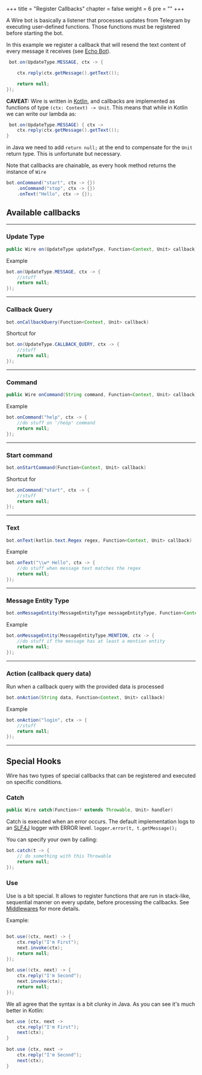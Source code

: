 +++
title = "Register Callbacks"
chapter = false
weight = 6
pre = ""
+++


A Wire bot is basically a listener that processes updates from Telegram by executing user-defined functions. Those functions must be registered before starting the bot.

In this example we register a callback that will resend the text content of every message it receives (see [Echo Bot](http://localhost:1313/examples/echo/)).
```java
 bot.on(UpdateType.MESSAGE, ctx -> {

    ctx.reply(ctx.getMessage().getText());

    return null;
});
```

**CAVEAT:** Wire is written in [Kotlin](https://kotlinlang.org), and callbacks are implemented as functions of type `(ctx: Context) -> Unit`. This means that while in Kotlin we can write our lambda as:  
```java
 bot.on(UpdateType.MESSAGE) { ctx ->
    ctx.reply(ctx.getMessage().getText());
}
```

in Java we need to add `return null;` at the end to compensate for the `Unit` return type. This is unfortunate but necessary.

Note that callbacks are chainable, as every hook method returns the instance of `Wire` 
```java
bot.onCommand("start", ctx -> {})
    .onCommand("stop", ctx -> {})
    .onText("Hello", ctx -> {});
```

## Available callbacks
---
### Update Type
```java
public Wire on(UpdateType updateType, Function<Context, Unit> callback)
```
Example
```java
bot.on(UpdateType.MESSAGE, ctx -> {
    //stuff
    return null;
});
```
---
### Callback Query
```java
bot.onCallbackQuery(Function<Context, Unit> callback)
```
Shortcut for 
```java
bot.on(UpdateType.CALLBACK_QUERY, ctx -> {
    //stuff
    return null;
});
```
---

### Command
```java
public Wire onCommand(String command, Function<Context, Unit> callback)
```
Example
```java
bot.onCommand("help", ctx -> {
    //do stuff on '/heòp' command
    return null;
});
```
---

### Start command
```java
bot.onStartCommand(Function<Context, Unit> callback)
```
Shortcut for 
```java
bot.onCommand("start", ctx -> {
    //stuff
    return null;
});
```
---

### Text
```java
bot.onText(kotlin.text.Regex regex, Function<Context, Unit> callback)
```
Example
```java
bot.onText("\\w* Hello", ctx -> {
    //do stuff when message text matches the regex
    return null;
});
```
---

### Message Entity Type
```java
bot.onMessageEntity(MessageEntityType messageEntityType, Function<Context, Unit> callback)
```
Example
```java
bot.onMessageEntity(MessageEntityType.MENTION, ctx -> {
    //do stuff if the message has at least a mention entity
    return null;
});
```
---
### Action (callback query data)
Run when a callback query with the provided data is processed
```java
bot.onAction(String data, Function<Context, Unit> callback)
```
Example
```java
bot.onAction("login", ctx -> {
    //stuff
    return null;
});
```
---

## Special Hooks

Wire has two types of special callbacks that can be registered and executed on specific conditions.

### Catch
```java
public Wire catch(Function<? extends Throwable, Unit> handler)
```

Catch is executed when an error occurs. The default implementation logs to an [SLF4J](https://www.slf4j.org/) logger with ERROR level.
`logger.error(t, t.getMessage();`

You can specify your own by calling:  
```java
bot.catch(t -> {
    // do something with this Throwable
    return null;
});
```

### Use

Use is a bit special. It allows to register functions that are run in stack-like, sequential manner on every update, before processing the callbacks.
See [Middlewares](http://localhost:1313/usage/middlewares/) for more details.  

Example: 

```java

bot.use((ctx, next) -> {
    ctx.reply("I'm First");
    next.invoke(ctx);
    return null;
});
    
bot.use((ctx, next) -> {
    ctx.reply("I'm Second");
    next.invoke(ctx);
    return null;
});
```

We all agree that the syntax is a bit clunky in Java. As you can see it's much better in Kotlin:  
```java
bot.use {ctx, next -> 
    ctx.reply("I'm First");
    next(ctx);
}
    
bot.use {ctx, next -> 
    ctx.reply("I'm Second");
    next(ctx);
}
```